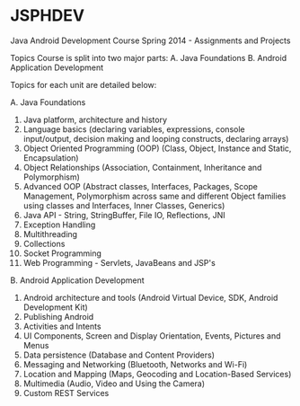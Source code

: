 JSPHDEV
=======

Java Android Development Course Spring 2014 - Assignments and Projects

Topics
Course is split into two major parts:
A. Java Foundations
B. Android Application Development

Topics for each unit are detailed below:

A. Java Foundations

1. Java platform, architecture and history
2. Language basics (declaring variables, expressions, console input/output, decision making and looping constructs, declaring arrays)
3. Object Oriented Programming (OOP) (Class, Object, Instance and Static, Encapsulation) 
4. Object Relationships (Association, Containment, Inheritance and Polymorphism)
5. Advanced OOP (Abstract classes, Interfaces, Packages, Scope Management, Polymorphism across same and different Object families using classes and Interfaces, Inner Classes, Generics)
6. Java API - String, StringBuffer, File IO, Reflections, JNI
7. Exception Handling
8. Multithreading
9. Collections
10. Socket Programming
11. Web Programming - Servlets, JavaBeans and JSP's



B. Android Application Development

1. Android architecture and tools (Android Virtual Device, SDK, Android Development Kit)
2. Publishing Android
3. Activities and Intents
4. UI Components, Screen and Display Orientation, Events, Pictures and Menus
5. Data persistence (Database and Content Providers)
6. Messaging and Networking (Bluetooth, Networks and Wi-Fi)
7. Location and Mapping (Maps, Geocoding and Location-Based Services)
8. Multimedia (Audio, Video and Using the Camera)
9. Custom REST Services
